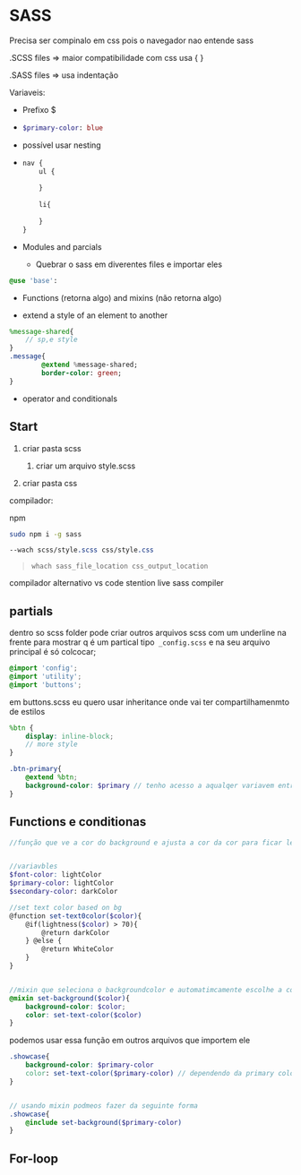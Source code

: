 # SASS

Precisa ser compinalo em css pois o navegador nao entende sass



.SCSS files => maior compatibilidade com css usa { } 

.SASS  files => usa indentação



Variaveis:

- Prefixo $ 

- ```sass
  $primary-color: blue 
  ```

- possível usar nesting

- ```sass
  nav {
      ul {
      
      }
   
      li{
      
      }
  }
  ```

- Modules and parcials
  
  - Quebrar o sass em diverentes files e  importar eles

```sass
@use 'base':
```

- Functions (retorna algo) and mixins (não retorna algo) 

- extend a style of an element to another

```sass
%message-shared{
    // sp,e style
}
.message{
        @extend %message-shared;
        border-color: green;
}
```

- operator and conditionals



## Start

1. criar pasta scss
   
   1. criar um arquivo style.scss

2. criar pasta css

compilador:

npm

```bash
sudo npm i -g sass
```

```sass --wach scss/style.scss css/style.css
--wach scss/style.scss css/style.css

```

> `whach sass_file_location css_output_location`



compilador alternativo vs code stention live sass compiler



## partials

dentro so scss folder pode criar outros arquivos scss com um underline na frente para mostrar q é um partical tipo` _config.scss` e na seu arquivo principal é só colcocar;

```scss
@import 'config';
@import 'utility';
@import 'buttons';
```

em buttons.scss eu quero usar inheritance onde vai ter compartilhamenmto de estilos



```scss
%btn {
    display: inline-block;
    // more style
}

.btn-primary{
    @extend %btn;
    background-color: $primary // tenho acesso a aqualqer variavem entre os partical e o principal uma vez que serão todos compilados em um unico arquivo css
}
```



## Functions e conditionas

```scss
//função que ve a cor do background e ajusta a cor da cor para ficar legivel


//variavbles
$font-color: lightColor
$primary-color: lightColor
$secondary-color: darkColor

//set text color based on bg
@function set-text0color($color){
    @if(lightness($color) > 70){
        @return darkColor
    } @else {
        @return WhiteColor
    }
}


//mixin que seleciona o backgroundcolor e automatimcamente escolhe a cor do texto
@mixin set-background($color){
    background-color: $color;
    color: set-text-color($color)
}
```

 podemos usar essa função em outros arquivos que importem ele 

```scss
.showcase{
    background-color: $primary-color
    color: set-text-color($primary-color) // dependendo da primary color ( argumento) a cor vai ser escura ou clara
}


// usando mixin podmeos fazer da seguinte forma
.showcase{
    @include set-background($primary-color)
}
```

## For-loop
































